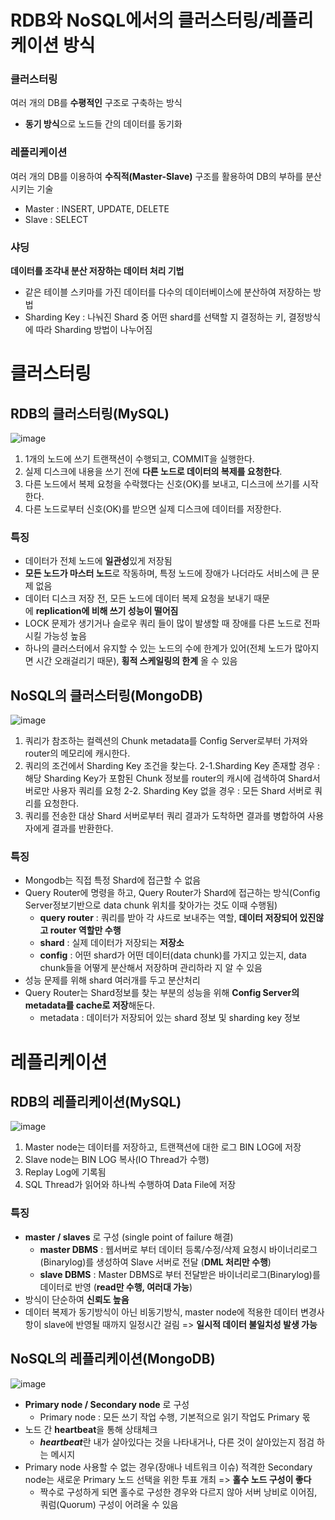 # RDB와 NoSQL에서의 클러스터링/레플리케이션 방식

### 클러스터링

여러 개의 DB를 **수평적인** 구조로 구축하는 방식

- **동기 방식**으로 노드들 간의 데이터를 동기화

### 레플리케이션

여러 개의 DB를 이용하여 **수직적(Master-Slave)** 구조를 활용하여 DB의 부하를 분산 시키는 기술

- Master : INSERT, UPDATE, DELETE
- Slave : SELECT

### 샤딩

**데이터를 조각내 분산 저장하는 데이터 처리 기법**

- 같은 테이블 스키마를 가진 데이터를 다수의 데이터베이스에 분산하여 저장하는 방법
- Sharding Key : 나눠진 Shard 중 어떤 shard를 선택할 지 결정하는 키, 결정방식에 따라 Sharding 방법이 나누어짐

# 클러스터링

## RDB의 클러스터링(MySQL)

![image](https://github.com/everyware-ie/CS/assets/102847513/304002ae-895d-4f25-b3ab-b813942ecf28)

1. 1개의 노드에 쓰기 트랜잭션이 수행되고, COMMIT을 실행한다.
2. 실제 디스크에 내용을 쓰기 전에 **다른 노드로 데이터의 복제를 요청한다**.
3. 다른 노드에서 복제 요청을 수락했다는 신호(OK)를 보내고, 디스크에 쓰기를 시작한다.
4. 다른 노드로부터 신호(OK)를 받으면 실제 디스크에 데이터를 저장한다.

### 특징

- 데이터가 전체 노드에 **일관성**있게 저장됨
- **모든 노드가 마스터 노드**로 작동하며, 특정 노드에 장애가 나더라도 서비스에 큰 문제 없음
- 데이터 디스크 저장 전, 모든 노드에 데이터 복제 요청을 보내기 때문에 **replication에 비해 쓰기 성능이 떨어짐**
- LOCK 문제가 생기거나 슬로우 쿼리 들이 많이 발생할 때 장애를 다른 노드로 전파시킬 가능성 높음
- 하나의 클러스터에서 유지할 수 있는 노드의 수에 한계가 있어(전체 노드가 많아지면 시간 오래걸리기 때문), **횡적 스케일링의 한계** 올 수 있음

## NoSQL의 클러스터링(MongoDB)

![image](https://github.com/everyware-ie/CS/assets/102847513/56fb00ac-e50a-4904-8b55-fa343dac2611)

1. 쿼리가 참조하는 컬렉션의 Chunk metadata를 Config Server로부터 가져와 router의 메모리에 캐시한다.
2. 쿼리의 조건에서 Sharding Key 조건을 찾는다.
2-1.Sharding Key 존재할 경우 : 해당 Sharding Key가 포함된 Chunk 정보를 router의 캐시에 검색하여 Shard서버로만 사용자 쿼리를 요청
2-2. Sharding Key 없을 경우 : 모든 Shard 서버로 쿼리를 요청한다.
3. 쿼리를 전송한 대상 Shard 서버로부터 쿼리 결과가 도착하면 결과를 병합하여 사용자에게 결과를 반환한다.

### 특징

- Mongodb는 직접 특정 Shard에 접근할 수 없음
- Query Router에 명령을 하고, Query Router가 Shard에 접근하는 방식(Config Server정보기반으로 data chunk 위치를 찾아가는 것도 이때 수행됨)
    - **query router** : 쿼리를 받아 각 샤드로 보내주는 역할, **데이터 저장되어 있진않고 router 역할만 수행**
    - **shard** : 실제 데이터가 저장되는 **저장소**
    - **config** : 어떤 shard가 어떤 데이터(data chunk)를 가지고 있는지, data chunk들을 어떻게 분산해서 저장하며 관리하라 지 알 수 있음
- 성능 문제를 위해 shard 여러개를 두고 분산처리
- Query Router는 Shard정보를 찾는 부분의 성능을 위해 **Config Server의 metadata를 cache로 저장**해둔다.
    - metadata : 데이터가 저장되어 있는 shard 정보 및 sharding key 정보
    

# 레플리케이션

## RDB의 레플리케이션(MySQL)

![image](https://github.com/everyware-ie/CS/assets/102847513/64720492-eff9-4232-8367-b10b10ee6195)

1. Master node는 데이터를 저장하고, 트랜잭션에 대한 로그 BIN LOG에 저장
2. Slave node는 BIN LOG 복사(IO Thread가 수행)
3. Replay Log에 기록됨
4. SQL Thread가 읽어와 하나씩 수행하여 Data File에 저장

### 특징

- **master / slaves** 로 구성 (single point of failure 해결)
    - **master DBMS** : 웹서버로 부터 데이터 등록/수정/삭제 요청시 바이너리로그(Binarylog)를 생성하여 Slave 서버로 전달 (**DML 처리만 수행**)
    - **slave DBMS** : Master DBMS로 부터 전달받은 바이너리로그(Binarylog)를 데이터로 반영 (**read만 수행, 여러대 가능**)
- 방식이 단순하여 **신뢰도 높음**
- 데이터 복제가 동기방식이 아닌 비동기방식, master node에 적용한 데이터 변경사항이 slave에 반영될 때까지 일정시간 걸림 => **일시적 데이터 불일치성 발생 가능**

## NoSQL의 레플리케이션(MongoDB)

![image](https://github.com/everyware-ie/CS/assets/102847513/14f6fe98-d2b6-47db-a0ae-afc97f457cad)

- **Primary node / Secondary node** 로 구성
    - Primary node : 모든 쓰기 작업 수행, 기본적으로 읽기 작업도 Primary 몫
- 노드 간 **heartbeat**을 통해 상태체크
    - ***heartbeat***란 내가 살아있다는 것을 나타내거나, 다른 것이 살아있는지 점검 하는 메시지
- Primary node 사용할 수 없는 경우(장애나 네트워크 이슈) 적격한 Secondary node는 새로운 Primary 노드 선택을 위한 투표 개최 => **홀수 노드 구성이 좋다**
    - 짝수로 구성하게 되면 홀수로 구성한 경우와 다르지 않아 서버 낭비로 이어짐, 쿼럼(Quorum) 구성이 어려울 수 있음
